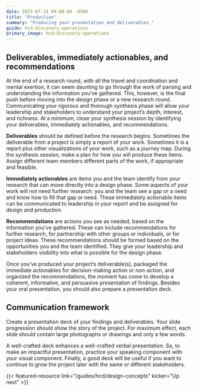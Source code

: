 ```yaml
---
date: 2023-07-24 09:00:00 -0500
title: "Production"
summary: "Producing your presentation and deliverables."
guide: hcd-discovery-operations
primary_image: hcd-discovery-operations
---
```



## Deliverables, immediately actionables, and recommendations

At the end of a research round, with all the travel and coordination and mental exertion, it can seem daunting to go through the work of parsing and understanding the information you’ve gathered. This, however, is the final push before moving into the design phase or a new research round. Communicating your rigorous and thorough synthesis phase will allow your leadership and stakeholders to understand your project’s depth, interest, and richness. At a minimum, close your synthesis session by identifying your deliverables, immediately actionables, and recommendations.

**Deliverables** should be defined before the research begins. Sometimes the deliverable from a project is simply a report of your work. Sometimes it is a report plus other visualizations of your work, such as a journey map. During the synthesis session, make a plan for how you will produce these items. Assign different team members different parts of the work, if appropriate and feasible.

**Immediately actionables** are items you and the team identify from your research that can move directly into a design phase. Some aspects of your work will not need further research: you and the team see a gap or a need and know how to fill that gap or need. These immediately actionable items can be communicated to leadership in your report and be assigned for design and production.

**Recommendations** are actions you see as needed, based on the information you’ve gathered. These can include recommendations for further research, for partnership with other groups or individuals, or for project ideas. These recommendations should be formed based on the opportunities you and the team identified. They give your leadership and stakeholders visibility into what is possible for the design phase.

Once you’ve produced your project’s deliverable(s), packaged the immediate actionables for decision-making action or non-action, and organized the recommendations, the moment has come to develop a coherent, informative, and persuasive presentation of findings. Besides your oral presentation, you should also prepare a presentation deck.


## Communication framework

Create a presentation deck of your findings and deliverables. Your slide progression should show the story of the project. For maximum effect, each slide should contain large photographs or drawings and only a few words.

A well-crafted deck enhances a well-crafted verbal presentation. So, to make an impactful presentation, practice your speaking component with your visual component. Finally, a good deck will be useful if you want to continue to grow the project later with the same or different stakeholders.

{{< featured-resource link="/guides/hcd/design-concepts" kicker="Up next" >}}
